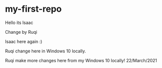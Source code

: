 # my-first-repo

Hello its Isaac 

Change by Ruqi

Isaac here again :) 

Ruqi change here in Windows 10 locally.

Ruqi make more changes here from my Windows 10 locally! 22/March/2021
